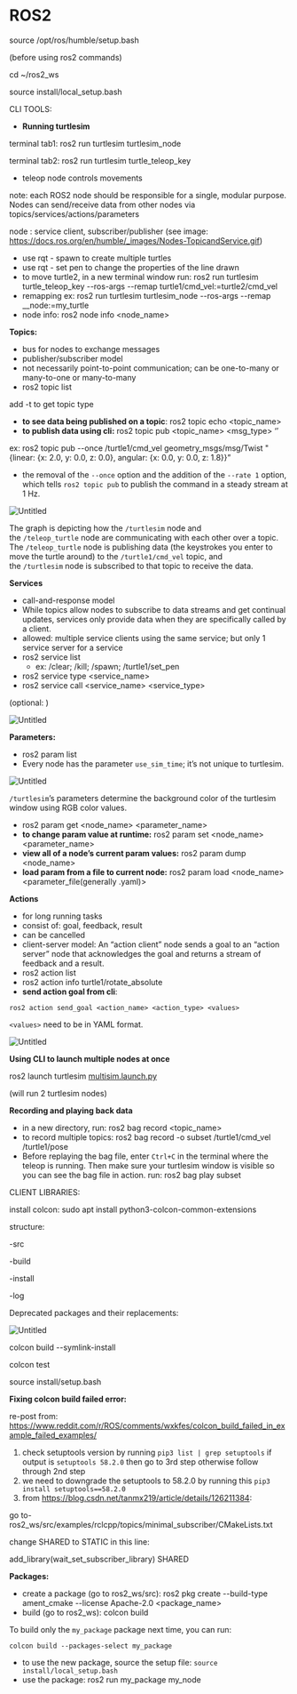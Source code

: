 # ROS2
source /opt/ros/humble/setup.bash

(before using ros2 commands)

cd ~/ros2_ws

source install/local_setup.bash

CLI TOOLS: 

- **Running turtlesim**

terminal tab1: ros2 run turtlesim turtlesim_node

terminal tab2: ros2 run turtlesim turtle_teleop_key

- teleop node controls movements

note: each ROS2 node should be responsible for a single, modular purpose. Nodes can send/receive data from other nodes via topics/services/actions/parameters

node : service client, subscriber/publisher (see image: https://docs.ros.org/en/humble/_images/Nodes-TopicandService.gif)

- use rqt - spawn to create multiple turtles
- use rqt - set pen to change the properties of the line drawn
- to move turtle2, in a new terminal window run: ros2 run turtlesim turtle_teleop_key --ros-args --remap turtle1/cmd_vel:=turtle2/cmd_vel
- remapping ex: ros2 run turtlesim turtlesim_node --ros-args --remap __node:=my_turtle
- node info: ros2 node info <node_name>

**Topics:**

- bus for nodes to exchange messages
- publisher/subscriber model
- not necessarily point-to-point communication; can be one-to-many or many-to-one or many-to-many
- ros2 topic list

add -t to get topic type

- **to see data being published on a topic**: ros2 topic echo <topic_name>
- **to publish data using cli:** ros2 topic pub <topic_name> <msg_type> ‘<args>’

ex: ros2 topic pub --once /turtle1/cmd_vel geometry_msgs/msg/Twist "{linear: {x: 2.0, y: 0.0, z: 0.0}, angular: {x: 0.0, y: 0.0, z: 1.8}}”

- the removal of the `--once` option and the addition of the `--rate 1` option, which tells `ros2 topic pub` to publish the command in a steady stream at 1 Hz.

![Untitled](https://prod-files-secure.s3.us-west-2.amazonaws.com/22070d12-60c4-4b75-97f7-818198ddc78f/d45aa6ca-2431-4e86-8857-1dd92f3710b5/Untitled.png)

The graph is depicting how the `/turtlesim` node and the `/teleop_turtle` node are communicating with each other over a topic. The `/teleop_turtle` node is publishing data (the keystrokes you enter to move the turtle around) to the `/turtle1/cmd_vel` topic, and the `/turtlesim` node is subscribed to that topic to receive the data.

**Services**

- call-and-response model
- While topics allow nodes to subscribe to data streams and get continual updates, services only provide data when they are specifically called by a client.
- allowed: multiple service clients using the same service; but only 1 service server for a service
- ros2 service list
    - ex: /clear; /kill; /spawn; /turtle1/set_pen
- ros2 service type <service_name>
- ros2 service call <service_name> <service_type> <arguments>

(optional: <arguments>)

![Untitled](https://prod-files-secure.s3.us-west-2.amazonaws.com/22070d12-60c4-4b75-97f7-818198ddc78f/2607b3de-c1a0-4698-9a8e-e7b3f8fe3463/Untitled.png)

**Parameters:**

- ros2 param list
- Every node has the parameter `use_sim_time`; it’s not unique to turtlesim.

![Untitled](https://prod-files-secure.s3.us-west-2.amazonaws.com/22070d12-60c4-4b75-97f7-818198ddc78f/5fba7424-e217-4394-83b1-4a1bda0fcf93/Untitled.png)

`/turtlesim`’s parameters determine the background color of the turtlesim window using RGB color values.

- ros2 param get <node_name> <parameter_name>
- **to change param value at runtime:** ros2 param set <node_name> <parameter_name> <value>
- **view all of a node’s current param values:** ros2 param dump <node_name>
- **load param from a file to current node:** ros2 param load <node_name> <parameter_file(generally .yaml)>

**Actions**

- for long running tasks
- consist of: goal, feedback, result
- can be cancelled
- client-server model: An “action client” node sends a goal to an “action server” node that acknowledges the goal and returns a stream of feedback and a result.
- ros2 action list
- ros2 action info turtle1/rotate_absolute
- **send action goal from cli**:

`ros2 action send_goal <action_name> <action_type> <values>`

`<values>` need to be in YAML format.

![Untitled](https://prod-files-secure.s3.us-west-2.amazonaws.com/22070d12-60c4-4b75-97f7-818198ddc78f/2a7bf76b-07c1-4160-b889-43674cfa2fc1/Untitled.png)

**Using CLI to launch multiple nodes at once**

ros2 launch turtlesim [multisim.launch.py](http://multisim.launch.py/)

(will run 2 turtlesim nodes)

**Recording and playing back data**

- in a new directory, run: ros2 bag record <topic_name>
- to record multiple topics: ros2 bag record -o subset /turtle1/cmd_vel /turtle1/pose
- Before replaying the bag file, enter `Ctrl+C` in the terminal where the teleop is running. Then make sure your turtlesim window is visible so you can see the bag file in action.  run: ros2 bag play subset

CLIENT LIBRARIES:

install colcon: sudo apt install python3-colcon-common-extensions

structure: 

-src 

-build

-install

-log

Deprecated packages and their replacements:

![Untitled](https://prod-files-secure.s3.us-west-2.amazonaws.com/22070d12-60c4-4b75-97f7-818198ddc78f/ce951c70-7810-41cf-82d6-2e0d4da16d87/Untitled.png)

colcon build --symlink-install

colcon test

source install/setup.bash

**Fixing colcon build failed error:** 

re-post from: https://www.reddit.com/r/ROS/comments/wxkfes/colcon_build_failed_in_example_failed_examples/

1. check setuptools version by running `pip3 list | grep setuptools` if output is `setuptools 58.2.0` then go to 3rd step otherwise follow through 2nd step
2. we need to downgrade the setuptools to 58.2.0 by running this `pip3 install setuptools==58.2.0`
3. from https://blog.csdn.net/tanmx219/article/details/126211384:

go to- ros2_ws/src/examples/rclcpp/topics/minimal_subscriber/CMakeLists.txt

change SHARED to STATIC in this line:

add_library(wait_set_subscriber_library) SHARED

**Packages:**

- create a package (go to ros2_ws/src): ros2 pkg create --build-type ament_cmake --license Apache-2.0 <package_name>
- build (go to ros2_ws): colcon build

To build only the `my_package` package next time, you can run:

`colcon build --packages-select my_package`

- to use the new package, source the setup file: `source install/local_setup.bash`
- use the package: ros2 run my_package my_node
